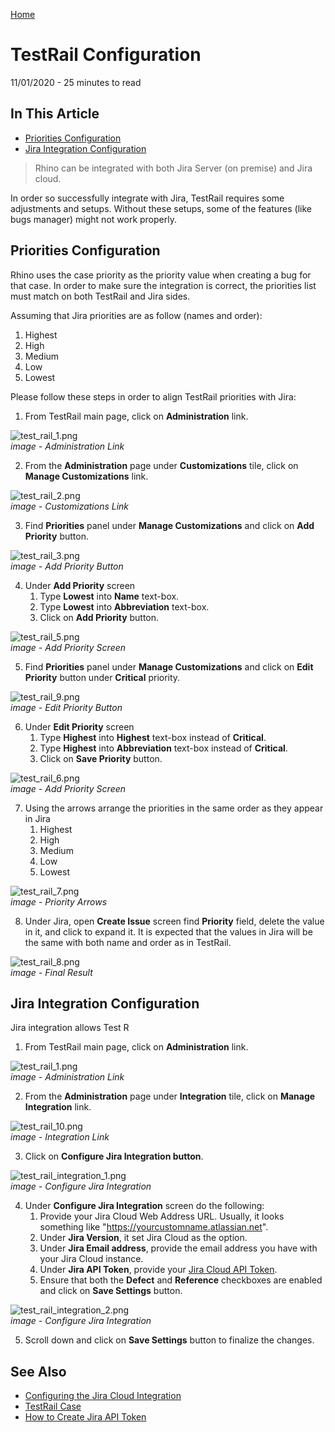 [Home](../README.md 'README') 

# TestRail Configuration
11/01/2020 - 25 minutes to read

## In This Article
* [Priorities Configuration](#priorities-configuration)
* [Jira Integration Configuration](#jira-integration-configuration)  

> Rhino can be integrated with both Jira Server (on premise) and Jira cloud.

In order so successfully integrate with Jira, TestRail requires some adjustments and setups. Without these setups, some of the features (like bugs manager) might not work properly.

## Priorities Configuration
Rhino uses the case priority as the priority value when creating a bug for that case. In order to make sure the integration is correct, the priorities list must match on both TestRail and Jira sides.  

Assuming that Jira priorities are as follow (names and order):
1. Highest
2. High
3. Medium
4. Low
5. Lowest  

Please follow these steps in order to align TestRail priorities with Jira:  

1. From TestRail main page, click on **Administration** link.  

![test_rail_1.png](../../images/test_rail_1.png)  
_image - Administration Link_  

2. From the **Administration** page under **Customizations** tile, click on **Manage Customizations** link.  

![test_rail_2.png](../../images/test_rail_2.png)  
_image - Customizations Link_  

3. Find **Priorities** panel under **Manage Customizations** and click on **Add Priority** button.

![test_rail_3.png](../../images/test_rail_3.png)  
_image - Add Priority Button_  

4. Under **Add Priority** screen
    1. Type **Lowest** into **Name** text-box.
    2. Type **Lowest** into **Abbreviation** text-box.
    3. Click on **Add Priority** button.  

![test_rail_5.png](../../images/test_rail_5.png)  
_image - Add Priority Screen_  

5. Find **Priorities** panel under **Manage Customizations** and click on **Edit Priority** button under **Critical** priority.  

![test_rail_9.png](../../images/test_rail_9.png)  
_image - Edit Priority Button_  

6. Under **Edit Priority** screen
    1. Type **Highest** into **Highest** text-box instead of **Critical**.
    2. Type **Highest** into **Abbreviation** text-box instead of **Critical**.
    3. Click on **Save Priority** button.  

![test_rail_6.png](../../images/test_rail_6.png)  
_image - Add Priority Screen_  

7. Using the arrows arrange the priorities in the same order as they appear in Jira
    1. Highest
    2. High
    3. Medium
    4. Low
    5. Lowest  

![test_rail_7.png](../../images/test_rail_7.png)  
_image - Priority Arrows_  

8. Under Jira, open **Create Issue** screen find **Priority** field, delete the value in it, and click to expand it. It is expected that the values in Jira will be the same with both name and order as in TestRail.  

![test_rail_8.png](../../images/test_rail_8.png)  
_image - Final Result_

## Jira Integration Configuration
Jira integration allows Test R

1. From TestRail main page, click on **Administration** link.  

![test_rail_1.png](../../images/test_rail_1.png)  
_image - Administration Link_  

2. From the **Administration** page under **Integration** tile, click on **Manage Integration** link.  

![test_rail_10.png](../../images/test_rail_10.png)  
_image - Integration Link_  

3. Click on **Configure Jira Integration button**.  

![test_rail_integration_1.png](../../images/test_rail_integration_1.png)  
_image - Configure Jira Integration_  

4. Under **Configure Jira Integration** screen do the following:
    1. Provide your Jira Cloud Web Address URL. Usually, it looks something like "https://yourcustomname.atlassian.net".
    2. Under **Jira Version**, it set Jira Cloud as the option.
    3. Under **Jira Email address**, provide the email address you have with your Jira Cloud instance.
    4. Under **Jira API Token**, provide your [Jira Cloud API Token](https://docs.gitlab.com/ee/user/project/integrations/jira_cloud_configuration.html).
    5. Ensure that both the **Defect** and **Reference** checkboxes are enabled and click on **Save Settings** button.  

![test_rail_integration_2.png](../../images/test_rail_integration_2.png)  
_image - Configure Jira Integration_  

5. Scroll down and click on **Save Settings** button to finalize the changes.

## See Also
* [Configuring the Jira Cloud Integration](https://www.gurock.com/testrail/docs/integrate/tools/jira/cloud)
* [TestRail Case](https://www.tutorialspoint.com/testrail/testrail_case.htm)
* [How to Create Jira API Token](https://docs.gitlab.com/ee/user/project/integrations/jira_cloud_configuration.html)